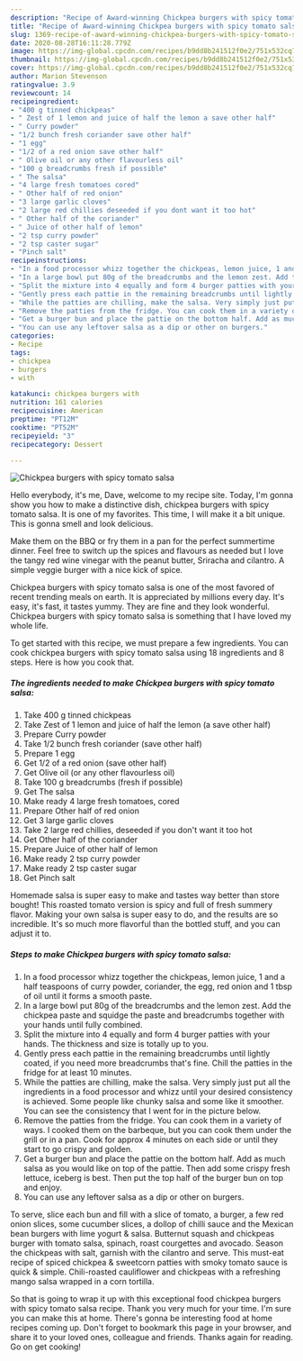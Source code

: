 ```yaml
---
description: "Recipe of Award-winning Chickpea burgers with spicy tomato salsa"
title: "Recipe of Award-winning Chickpea burgers with spicy tomato salsa"
slug: 1369-recipe-of-award-winning-chickpea-burgers-with-spicy-tomato-salsa
date: 2020-08-28T16:11:28.779Z
image: https://img-global.cpcdn.com/recipes/b9dd8b241512f0e2/751x532cq70/chickpea-burgers-with-spicy-tomato-salsa-recipe-main-photo.jpg
thumbnail: https://img-global.cpcdn.com/recipes/b9dd8b241512f0e2/751x532cq70/chickpea-burgers-with-spicy-tomato-salsa-recipe-main-photo.jpg
cover: https://img-global.cpcdn.com/recipes/b9dd8b241512f0e2/751x532cq70/chickpea-burgers-with-spicy-tomato-salsa-recipe-main-photo.jpg
author: Marion Stevenson
ratingvalue: 3.9
reviewcount: 14
recipeingredient:
- "400 g tinned chickpeas"
- " Zest of 1 lemon and juice of half the lemon a save other half"
- " Curry powder"
- "1/2 bunch fresh coriander save other half"
- "1 egg"
- "1/2 of a red onion save other half"
- " Olive oil or any other flavourless oil"
- "100 g breadcrumbs fresh if possible"
- " The salsa"
- "4 large fresh tomatoes cored"
- " Other half of red onion"
- "3 large garlic cloves"
- "2 large red chillies deseeded if you dont want it too hot"
- " Other half of the coriander"
- " Juice of other half of lemon"
- "2 tsp curry powder"
- "2 tsp caster sugar"
- "Pinch salt"
recipeinstructions:
- "In a food processor whizz together the chickpeas, lemon juice, 1 and a half teaspoons of curry powder, coriander, the egg, red onion and 1 tbsp of oil until it forms a smooth paste."
- "In a large bowl put 80g of the breadcrumbs and the lemon zest. Add the chickpea paste and squidge the paste and breadcrumbs together with your hands until fully combined."
- "Split the mixture into 4 equally and form 4 burger patties with your hands. The thickness and size is totally up to you."
- "Gently press each pattie in the remaining breadcrumbs until lightly coated, if you need more breadcrumbs that&#39;s fine. Chill the patties in the fridge for at least 10 minutes."
- "While the patties are chilling, make the salsa. Very simply just put all the ingredients in a food processor and whizz until your desired consistency is achieved. Some people like chunky salsa and some like it smoother. You can see the consistency that I went for in the picture below."
- "Remove the patties from the fridge. You can cook them in a variety of ways. I cooked them on the barbeque, but you can cook them under the grill or in a pan. Cook for approx 4 minutes on each side or until they start to go crispy and golden."
- "Get a burger bun and place the pattie on the bottom half. Add as much salsa as you would like on top of the pattie. Then add some crispy fresh lettuce, iceberg is best. Then put the top half of the burger bun on top and enjoy."
- "You can use any leftover salsa as a dip or other on burgers."
categories:
- Recipe
tags:
- chickpea
- burgers
- with

katakunci: chickpea burgers with 
nutrition: 161 calories
recipecuisine: American
preptime: "PT12M"
cooktime: "PT52M"
recipeyield: "3"
recipecategory: Dessert

---
```



![Chickpea burgers with spicy tomato salsa](https://img-global.cpcdn.com/recipes/b9dd8b241512f0e2/751x532cq70/chickpea-burgers-with-spicy-tomato-salsa-recipe-main-photo.jpg)

Hello everybody, it's me, Dave, welcome to my recipe site. Today, I'm gonna show you how to make a distinctive dish, chickpea burgers with spicy tomato salsa. It is one of my favorites. This time, I will make it a bit unique. This is gonna smell and look delicious.

Make them on the BBQ or fry them in a pan for the perfect summertime dinner. Feel free to switch up the spices and flavours as needed but I love the tangy red wine vinegar with the peanut butter, Sriracha and cilantro. A simple veggie burger with a nice kick of spice.

Chickpea burgers with spicy tomato salsa is one of the most favored of recent trending meals on earth. It is appreciated by millions every day. It's easy, it's fast, it tastes yummy. They are fine and they look wonderful. Chickpea burgers with spicy tomato salsa is something that I have loved my whole life.


To get started with this recipe, we must prepare a few ingredients. You can cook chickpea burgers with spicy tomato salsa using 18 ingredients and 8 steps. Here is how you cook that.

<!--inarticleads1-->

##### The ingredients needed to make Chickpea burgers with spicy tomato salsa:

1. Take 400 g tinned chickpeas
1. Take  Zest of 1 lemon and juice of half the lemon (a save other half)
1. Prepare  Curry powder
1. Take 1/2 bunch fresh coriander (save other half)
1. Prepare 1 egg
1. Get 1/2 of a red onion (save other half)
1. Get  Olive oil (or any other flavourless oil)
1. Take 100 g breadcrumbs (fresh if possible)
1. Get  The salsa
1. Make ready 4 large fresh tomatoes, cored
1. Prepare  Other half of red onion
1. Get 3 large garlic cloves
1. Take 2 large red chillies, deseeded if you don&#39;t want it too hot
1. Get  Other half of the coriander
1. Prepare  Juice of other half of lemon
1. Make ready 2 tsp curry powder
1. Make ready 2 tsp caster sugar
1. Get Pinch salt


Homemade salsa is super easy to make and tastes way better than store bought! This roasted tomato version is spicy and full of fresh summery flavor. Making your own salsa is super easy to do, and the results are so incredible. It&#39;s so much more flavorful than the bottled stuff, and you can adjust it to. 

<!--inarticleads2-->

##### Steps to make Chickpea burgers with spicy tomato salsa:

1. In a food processor whizz together the chickpeas, lemon juice, 1 and a half teaspoons of curry powder, coriander, the egg, red onion and 1 tbsp of oil until it forms a smooth paste.
1. In a large bowl put 80g of the breadcrumbs and the lemon zest. Add the chickpea paste and squidge the paste and breadcrumbs together with your hands until fully combined.
1. Split the mixture into 4 equally and form 4 burger patties with your hands. The thickness and size is totally up to you.
1. Gently press each pattie in the remaining breadcrumbs until lightly coated, if you need more breadcrumbs that&#39;s fine. Chill the patties in the fridge for at least 10 minutes.
1. While the patties are chilling, make the salsa. Very simply just put all the ingredients in a food processor and whizz until your desired consistency is achieved. Some people like chunky salsa and some like it smoother. You can see the consistency that I went for in the picture below.
1. Remove the patties from the fridge. You can cook them in a variety of ways. I cooked them on the barbeque, but you can cook them under the grill or in a pan. Cook for approx 4 minutes on each side or until they start to go crispy and golden.
1. Get a burger bun and place the pattie on the bottom half. Add as much salsa as you would like on top of the pattie. Then add some crispy fresh lettuce, iceberg is best. Then put the top half of the burger bun on top and enjoy.
1. You can use any leftover salsa as a dip or other on burgers.


To serve, slice each bun and fill with a slice of tomato, a burger, a few red onion slices, some cucumber slices, a dollop of chilli sauce and the Mexican bean burgers with lime yogurt &amp; salsa. Butternut squash and chickpeas burger with tomato salsa, spinach, roast courgettes and avocado. Season the chickpeas with salt, garnish with the cilantro and serve. This must-eat recipe of spiced chickpea &amp; sweetcorn patties with smoky tomato sauce is quick &amp; simple. Chili-roasted cauliflower and chickpeas with a refreshing mango salsa wrapped in a corn tortilla. 

So that is going to wrap it up with this exceptional food chickpea burgers with spicy tomato salsa recipe. Thank you very much for your time. I'm sure you can make this at home. There's gonna be interesting food at home recipes coming up. Don't forget to bookmark this page in your browser, and share it to your loved ones, colleague and friends. Thanks again for reading. Go on get cooking!
